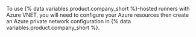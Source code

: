 To use {% data variables.product.company_short %}-hosted runners with Azure VNET, you will need to configure your Azure resources then create an Azure private network configuration in {% data variables.product.company_short %}.
